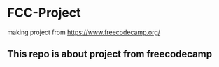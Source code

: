 # FCC-Project
making project from https://www.freecodecamp.org/

## This repo is about project from freecodecamp
